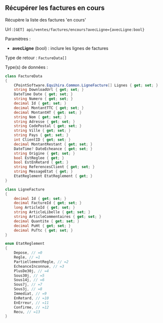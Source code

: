 ## <span id='listeencours'>Récupérer les factures en cours</span>

Récupère la liste des factures 'en cours'

Url :`[GET] api/ventes/factures/encours?avecLigne={avecLigne:bool}`

Paramètres : 

- **avecLigne** (bool) : inclure les lignes de factures

Type de retour : `FactureData[]`

Type(s) de données :

```csharp
class FactureData
{
	CPointSoftware.Equihira.Common.LigneFacture[] Lignes { get; set; }
	string DownloadUrl { get; set; }
	DateTime Date { get; set; }
	string Numero { get; set; }
	decimal Id { get; set; }
	decimal MontantTTC { get; set; }
	decimal MontantHT { get; set; }
	string Nom { get; set; }
	string Adresse { get; set; }
	string CodePostal { get; set; }
	string Ville { get; set; }
	string Pays { get; set; }
	int ClientID { get; set; }
	decimal MontantRestant { get; set; }
	DateTime? DateEcheance { get; set; }
	string Origine { get; set; }
	bool EstReglee { get; }
	bool EstEnRetard { get; }
	string ReferencesClient { get; set; }
	string MessageEtat { get; }
	EtatReglement EtatReglement { get; }
}

class LigneFacture
{
	decimal Id { get; set; }
	decimal FactureId { get; set; }
	long ArticleId { get; set; }
	string ArticleLibelle { get; set; }
	string ArticleCommentaires { get; set; }
	decimal Quantite { get; set; }
	decimal PuHt { get; set; }
	decimal PuTtc { get; set; }
}

enum EtatReglement
{
	Depose, // =0
	Regle, // =1
	PartiellementRegle, // =2
	EcheanceInconnue, // =3
	PlusDe30j, // =4
	Sous30j, // =5
	Sous14j, // =6
	Sous7j, // =7
	Sous3j, // =8
	Immediat, // =9
	EnRetard, // =10
	EnErreur, // =11
	Confirme, // =12
	Recu, // =13
}

```
